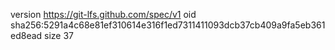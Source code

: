 version https://git-lfs.github.com/spec/v1
oid sha256:5291a4c68e81ef310614e316f1ed7311411093dcb37cb409a9fa5eb361ed8ead
size 37
